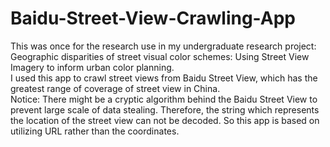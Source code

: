 # Baidu-Street-View-Crawling-App
This was once for the research use in my undergraduate research project: Geographic disparities of street visual color schemes: Using Street View Imagery to inform urban color planning.</br>
I used this app to crawl street views from Baidu Street View, which has the greatest range of coverage of street view in China.</br>
Notice: There might be a cryptic algorithm behind the Baidu Street View to prevent large scale of data stealing. Therefore, the string which represents the location of the street view can not be decoded. So this app is based on utilizing URL rather than the coordinates.
